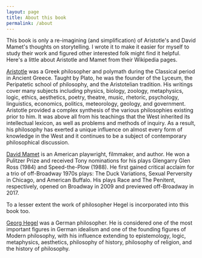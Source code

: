 ```yaml
---
layout: page
title: About this book
permalink: /about
---
```


This book is only a re-imagining (and simplification) of Aristotle's and David Mamet's thoughts on storytelling. I wrote it to make it easier for myself to study their work and figured other interested folk might find it helpful. Here's a little about Aristotle and Mamet from their Wikipedia pages.

[Aristotle](https://en.wikipedia.org/wiki/Aristotle) was a Greek philosopher and polymath during the Classical period in Ancient Greece. Taught by Plato, he was the founder of the Lyceum, the Peripatetic school of philosophy, and the Aristotelian tradition. His writings cover many subjects including physics, biology, zoology, metaphysics, logic, ethics, aesthetics, poetry, theatre, music, rhetoric, psychology, linguistics, economics, politics, meteorology, geology, and government. Aristotle provided a complex synthesis of the various philosophies existing prior to him. It was above all from his teachings that the West inherited its intellectual lexicon, as well as problems and methods of inquiry. As a result, his philosophy has exerted a unique influence on almost every form of knowledge in the West and it continues to be a subject of contemporary philosophical discussion.

[David Mamet](https://en.wikipedia.org/wiki/David_Mamet) is an American playwright, filmmaker, and author. He won a Pulitzer Prize and received Tony nominations for his plays Glengarry Glen Ross (1984) and Speed-the-Plow (1988). He first gained critical acclaim for a trio of off-Broadway 1970s plays: The Duck Variations, Sexual Perversity in Chicago, and American Buffalo. His plays Race and The Penitent, respectively, opened on Broadway in 2009 and previewed off-Broadway in 2017.

To a lesser extent the work of philosopher Hegel is incorporated into this book too.

[Georg Hegel](https://en.wikipedia.org/wiki/Georg_Wilhelm_Friedrich_Hegel) was a German philosopher. He is considered one of the most important figures in German idealism and one of the founding figures of Modern philosophy, with his influence extending to epistemology, logic, metaphysics, aesthetics, philosophy of history, philosophy of religion, and the history of philosophy.
